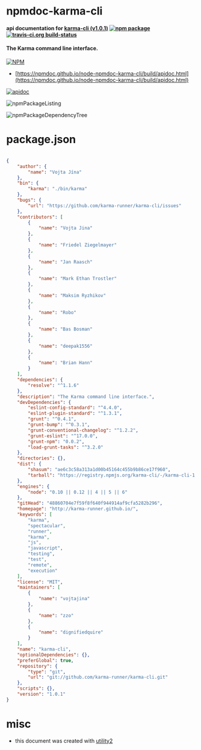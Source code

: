 # npmdoc-karma-cli

#### api documentation for  [karma-cli (v1.0.1)](http://karma-runner.github.io/)  [![npm package](https://img.shields.io/npm/v/npmdoc-karma-cli.svg?style=flat-square)](https://www.npmjs.org/package/npmdoc-karma-cli) [![travis-ci.org build-status](https://api.travis-ci.org/npmdoc/node-npmdoc-karma-cli.svg)](https://travis-ci.org/npmdoc/node-npmdoc-karma-cli)

#### The Karma command line interface.

[![NPM](https://nodei.co/npm/karma-cli.png?downloads=true&downloadRank=true&stars=true)](https://www.npmjs.com/package/karma-cli)

- [https://npmdoc.github.io/node-npmdoc-karma-cli/build/apidoc.html](https://npmdoc.github.io/node-npmdoc-karma-cli/build/apidoc.html)

[![apidoc](https://npmdoc.github.io/node-npmdoc-karma-cli/build/screenCapture.buildCi.browser.%252Ftmp%252Fbuild%252Fapidoc.html.png)](https://npmdoc.github.io/node-npmdoc-karma-cli/build/apidoc.html)

![npmPackageListing](https://npmdoc.github.io/node-npmdoc-karma-cli/build/screenCapture.npmPackageListing.svg)

![npmPackageDependencyTree](https://npmdoc.github.io/node-npmdoc-karma-cli/build/screenCapture.npmPackageDependencyTree.svg)



# package.json

```json

{
    "author": {
        "name": "Vojta Jína"
    },
    "bin": {
        "karma": "./bin/karma"
    },
    "bugs": {
        "url": "https://github.com/karma-runner/karma-cli/issues"
    },
    "contributors": [
        {
            "name": "Vojta Jina"
        },
        {
            "name": "Friedel Ziegelmayer"
        },
        {
            "name": "Jan Raasch"
        },
        {
            "name": "Mark Ethan Trostler"
        },
        {
            "name": "Maksim Ryzhikov"
        },
        {
            "name": "Robo"
        },
        {
            "name": "Bas Bosman"
        },
        {
            "name": "deepak1556"
        },
        {
            "name": "Brian Hann"
        }
    ],
    "dependencies": {
        "resolve": "^1.1.6"
    },
    "description": "The Karma command line interface.",
    "devDependencies": {
        "eslint-config-standard": "^4.4.0",
        "eslint-plugin-standard": "^1.3.1",
        "grunt": "^0.4.1",
        "grunt-bump": "^0.3.1",
        "grunt-conventional-changelog": "^1.2.2",
        "grunt-eslint": "^17.0.0",
        "grunt-npm": "0.0.2",
        "load-grunt-tasks": "^3.2.0"
    },
    "directories": {},
    "dist": {
        "shasum": "ae6c3c58a313a1d00b45164c455b9b86ce17f960",
        "tarball": "https://registry.npmjs.org/karma-cli/-/karma-cli-1.0.1.tgz"
    },
    "engines": {
        "node": "0.10 || 0.12 || 4 || 5 || 6"
    },
    "gitHead": "48860704e7f59f8f640f944914af9cfa5282b296",
    "homepage": "http://karma-runner.github.io/",
    "keywords": [
        "karma",
        "spectacular",
        "runner",
        "karma",
        "js",
        "javascript",
        "testing",
        "test",
        "remote",
        "execution"
    ],
    "license": "MIT",
    "maintainers": [
        {
            "name": "vojtajina"
        },
        {
            "name": "zzo"
        },
        {
            "name": "dignifiedquire"
        }
    ],
    "name": "karma-cli",
    "optionalDependencies": {},
    "preferGlobal": true,
    "repository": {
        "type": "git",
        "url": "git://github.com/karma-runner/karma-cli.git"
    },
    "scripts": {},
    "version": "1.0.1"
}
```



# misc
- this document was created with [utility2](https://github.com/kaizhu256/node-utility2)
